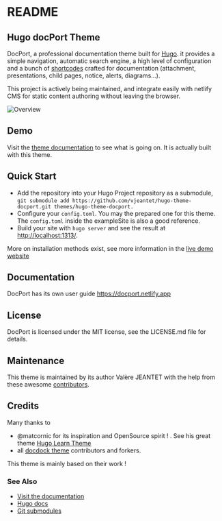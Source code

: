 # README

## Hugo docPort Theme

DocPort, a professional documentation theme built for [Hugo](https://gohugo.io/).
it provides a simple navigation, automatic search engine, a high level of configuration and a bunch of [shortcodes](https://docport.netlify.app/shortcodes/) crafted for documentation (attachment, presentations, child pages, notice, alerts, diagrams...).

This project is actively being maintained, and integrate easily with netlify CMS for static content authoring without leaving the browser.

![Overview](https://github.com/vjeantet/hugo-theme-docport/raw/master/images/tn2.png)

## Demo

Visit the [theme documentation](http://docport.netlify.com/) to see what is going on. It is actually built with this theme.

## Quick Start

- Add the repository into your Hugo Project repository as a submodule, `git submodule add https://github.com/vjeantet/hugo-theme-docport.git themes/hugo-theme-docport.`
- Configure your `config.toml`. You may the prepared one for this theme. The `config.toml` inside the exampleSite is also a good reference.
- Build your site with `hugo server` and see the result at <http://localhost:1313/>.

More on installation methods exist, see more information in the [live demo website](https://docport.netlify.app/getting-start/installation/)

## Documentation

DocPort has its own user guide <https://docport.netlify.app>

## License

DocPort is licensed under the MIT license, see the LICENSE.md file for details.

## Maintenance

This theme is maintained by its author Valère JEANTET with the help from these awesome [contributors](https://docport.netlify.app/docport-theme/credits/).

## Credits

Many thanks to

- @matcornic for its inspiration and OpenSource spirit ! . See his great theme [Hugo Learn Theme](https://github.com/matcornic/hugo-theme-learn)
- all [docdock theme](https://github.com/vjeantet/hugo-theme-docdock) contributors and forkers.

This theme is mainly based on their work !

### See Also

- [Visit the documentation](https://docport.netlify.app/)
- [Hugo docs](https://gohugo.io/getting-started/configuration/)
- [Git submodules](https://git-scm.com/docs/git-submodule)
